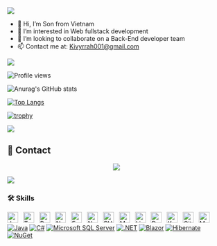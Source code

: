<img src="https://user-images.githubusercontent.com/73097560/115834477-dbab4500-a447-11eb-908a-139a6edaec5c.gif">

- 👋 Hi, I’m Son from Vietnam
- 👀 I’m interested in Web fullstack development
- 💞️ I’m looking to collaborate on a Back-End developer team
- 📫 Contact me at: Kivyrrah001@gmail.com

<img src="https://user-images.githubusercontent.com/73097560/115834477-dbab4500-a447-11eb-908a-139a6edaec5c.gif">

![Profile views](https://visitor-badge.laobi.icu/badge?page_id=Kivyrrah.Kivyrrah&color=orange)

<!---
Kivyrrah/Kivyrrah is a ✨ special ✨ repository because its `README.md` (this file) appears on your GitHub profile.
You can click the Preview link to take a look at your changes.
--->

![Anurag's GitHub stats](https://github-readme-stats.vercel.app/api?username=Kivyrrah&show_icons=true&theme=light)

[![Top Langs](https://github-readme-stats.vercel.app/api/top-langs/?username=Kivyrrah&layout=compact&theme=light)](https://github.com/anuraghazra/github-readme-stats)

[![trophy](https://github-profile-trophy.vercel.app/?username=Kivyrrah&theme=light)](https://github.com/ryo-ma/github-profile-trophy)

<img src="https://user-images.githubusercontent.com/73097560/115834477-dbab4500-a447-11eb-908a-139a6edaec5c.gif">

## 🔗 Contact

<p align="center">
  <a href="https://www.facebook.com/kivyrrah">
    <img src="https://img.shields.io/badge/Facebook-1877F2?style=for-the-badge&logo=facebook&logoColor=white">
  </a>
</p>

<img src="https://user-images.githubusercontent.com/73097560/115834477-dbab4500-a447-11eb-908a-139a6edaec5c.gif">

### 🛠 Skills

<img src="https://img.shields.io/badge/JavaScript-282C34?logo=javascript&logoColor=F7DF1E" title="JavaScript" height="25"/> &nbsp;
<img src="https://img.shields.io/badge/TypeScript-282C34?logo=typescript&logoColor=3178C6" title="TypeScript" height="25"/> &nbsp;
<img src="https://img.shields.io/badge/ReactJS-282C34?logo=react&logoColor=61DAFB" title="ReactJS" height="25"/> &nbsp;
<img src="https://img.shields.io/badge/Node.js-282C34?logo=node.js&logoColor=68A063" title="Node.js" height="25"/> &nbsp;
<img src="https://img.shields.io/badge/ExpressJS-282C34?logo=express&logoColor=000000" title="Express.js" height="25"/> &nbsp;
<img src="https://img.shields.io/badge/Next.js-282C34?logo=next.js&logoColor=000000" title="Next.js" height="25"/> &nbsp;
<img src="https://img.shields.io/badge/PHP-282C34?logo=php&logoColor=777BB4" title="PHP" height="25"/> &nbsp;
<img src="https://img.shields.io/badge/MySQL-282C34?logo=mysql&logoColor=4479A1" title="MySQL" height="25"/> &nbsp;
<img src="https://img.shields.io/badge/Linux-282C34?logo=linux&logoColor=FCC624" title="Linux" height="25"/> &nbsp;
<img src="https://img.shields.io/badge/Docker-282C34?logo=docker&logoColor=2496ED" title="Docker" height="25"/> &nbsp;
<img src="https://img.shields.io/badge/Kubernetes-282C34?logo=kubernetes&logoColor=326CE5" title="Kubernetes" height="25"/> &nbsp;
<img src="https://img.shields.io/badge/Git-282C34?logo=git&logoColor=F05032" title="Git" height="25"/> &nbsp;
<img src="https://img.shields.io/badge/MongoDB-282C34?logo=mongodb&logoColor=47A248" title="MongoDB" height="25"/> &nbsp;
[![Java](https://img.shields.io/badge/Java-%23ED8B00.svg?logo=openjdk&logoColor=white)](#)
[![C#](https://custom-icon-badges.demolab.com/badge/C%23-%23239120.svg?logo=cshrp&logoColor=white)](#)
[![Microsoft SQL Server](https://custom-icon-badges.demolab.com/badge/Microsoft%20SQL%20Server-CC2927?logo=mssqlserver-white&logoColor=white)](#)
[![.NET](https://img.shields.io/badge/.NET-512BD4?logo=dotnet&logoColor=fff)](#)
[![Blazor](https://img.shields.io/badge/Blazor-512BD4?logo=blazor&logoColor=fff)](#)
[![Hibernate](https://img.shields.io/badge/Hibernate-59666C?logo=hibernate&logoColor=fff)](#)
[![NuGet](https://img.shields.io/badge/NuGet-004880?logo=nuget&logoColor=fff)](#)
